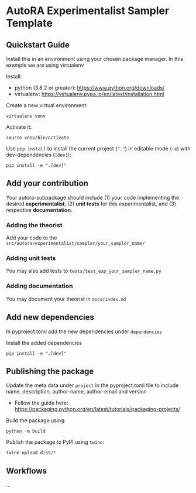 # AutoRA Experimentalist Sampler Template

## Quickstart Guide

Install this in an environment using your chosen package manager. In this example we are using virtualenv

Install:
- python (3.8.2 or greater): https://www.python.org/downloads/
- virtualenv: https://virtualenv.pypa.io/en/latest/installation.html

Create a new virtual environment:
```shell
virtualenv venv
```

Activate it:
```shell
source venv/bin/activate
```

Use `pip install` to install the current project (`"."`) in editable mode (`-e`) with dev-dependencies (`[dev]`):
```shell
pip install -e ".[dev]"
```

## Add your contribution 
Your autora-subpackage should include (1) your code implementing the desired **experimentalist**, 
(2) **unit tests** for this experimentalist, and (3) respective **documentation**. 

### Adding the theorist
Add your code to the `src/autora/experimentalist/sampler/your_sampler_name/`

### Adding unit tests
You may also add tests to `tests/test_exp_your_sampler_name.py`

### Adding documentation
You may document your theorist in `docs/index.md`


## Add new dependencies 

In pyproject.toml add the new dependencies under `dependencies`

Install the added dependencies
```shell
pip install -e ".[dev]"
```

## Publishing the package

Update the meta data under `project` in the pyproject.toml file to include name, description, author-name, author-email and version

- Follow the guide here: https://packaging.python.org/en/latest/tutorials/packaging-projects/

Build the package using:
```shell
python -m build
```

Publish the package to PyPI using `twine`:
```shell
twine upload dist/*
```

## Workflows
...